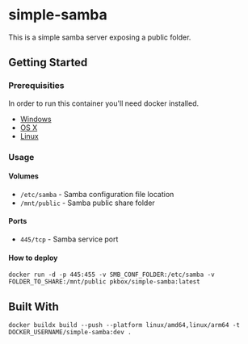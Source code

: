 # simple-samba

This is a simple samba server exposing a public folder.

## Getting Started

### Prerequisities


In order to run this container you'll need docker installed.

* [Windows](https://docs.docker.com/windows/started)
* [OS X](https://docs.docker.com/mac/started/)
* [Linux](https://docs.docker.com/linux/started/)

### Usage

#### Volumes

* `/etc/samba` - Samba configuration file location
* `/mnt/public` - Samba public share folder

#### Ports

* `445/tcp` - Samba service port

#### How to deploy

```shell
docker run -d -p 445:455 -v SMB_CONF_FOLDER:/etc/samba -v FOLDER_TO_SHARE:/mnt/public pkbox/simple-samba:latest
```

## Built With

```shell
docker buildx build --push --platform linux/amd64,linux/arm64 -t DOCKER_USERNAME/simple-samba:dev .
```